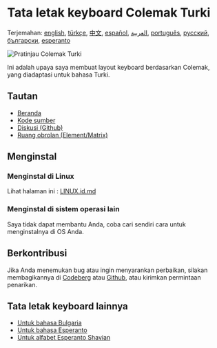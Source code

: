 # Tata letak keyboard Colemak Turki

Terjemahan: [english](README.md), [türkçe](README.tr.md), [中文](README.zh-CN.md), [español](README.es.md), [العربية](README.ar.md), [português](README.pt.md), [русский](README.ru.md), [български](README.bg.md), [esperanto](README.eo.md)

![Pratinjau Colemak Turki](./media/preview.png)

Ini adalah upaya saya membuat layout keyboard berdasarkan Colemak, yang diadaptasi untuk bahasa Turki.

## Tautan

* [Beranda](https://salif.github.io/colemak-tr/)
* [Kode sumber](https://codeberg.org/salif/colemak-tr)
* [Diskusi (Github)](https://github.com/salif/colemak-tr/discussions)
* [Ruang obrolan (Element/Matrix)](https://matrix.to/#/#salif-colemak:mozilla.org)

## Menginstal

### Menginstal di Linux

Lihat halaman ini : [LINUX.id.md](./LINUX.id.md)

### Menginstal di sistem operasi lain

Saya tidak dapat membantu Anda, coba cari sendiri cara untuk menginstalnya di OS Anda.

## Berkontribusi

Jika Anda menemukan bug atau ingin menyarankan perbaikan, silakan membagikannya di [Codeberg] atau [Github], atau kirimkan permintaan penarikan.

[Github]: https://github.com/salif/colemak-tr/discussions
[Codeberg]: https://codeberg.org/salif/colemak-tr/issues

## Tata letak keyboard lainnya

* [Untuk bahasa Bulgaria](https://salif.github.io/colemak-bg/)
* [Untuk bahasa Esperanto](https://salif.github.io/colemak-eo/)
* [Untuk alfabet Esperanto Shavian](https://salif.github.io/shaw-eo/)
